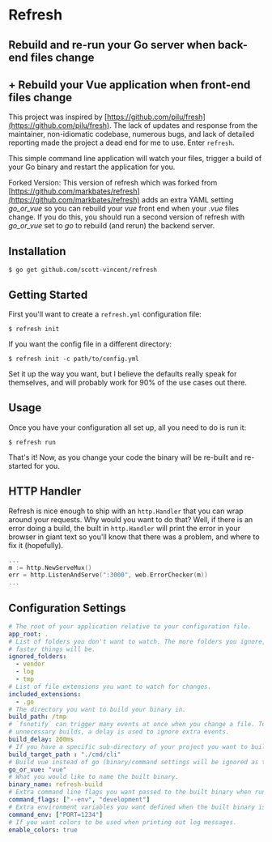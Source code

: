 # Refresh

## Rebuild and re-run your Go server when back-end files change
## + Rebuild your Vue application when front-end files change

This project was inspired by [https://github.com/pilu/fresh](https://github.com/pilu/fresh). The lack of updates and response from the maintainer, non-idiomatic codebase, numerous bugs, and lack of detailed reporting made the project a dead end for me to use. Enter `refresh`.

This simple command line application will watch your files, trigger a build of your Go binary and restart the application for you.

Forked Version: This version of refresh which was forked from [https://github.com/markbates/refresh](https://github.com/markbates/refresh) adds an extra YAML setting *go_or_vue* so you can rebuild your *vue* front end when your *.vue* files change. If you do this, you should run a second version of refresh with *go_or_vue* set to *go* to rebuild (and rerun) the backend server.

## Installation

```
$ go get github.com/scott-vincent/refresh
```

## Getting Started

First you'll want to create a `refresh.yml` configuration file:

```
$ refresh init
```

If you want the config file in a different directory:

```
$ refresh init -c path/to/config.yml
```

Set it up the way you want, but I believe the defaults really speak for themselves, and will probably work for 90% of the use cases out there.

## Usage

Once you have your configuration all set up, all you need to do is run it:

```
$ refresh run
```

That's it! Now, as you change your code the binary will be re-built and re-started for you.

## HTTP Handler

Refresh is nice enough to ship with an `http.Handler` that you can wrap around your requests. Why would you want to do that?
Well, if there is an error doing a build, the built in `http.Handler` will print the error in your browser in giant text so you'll know that there was a problem, and where to fix it (hopefully).

```go
...
m := http.NewServeMux()
err = http.ListenAndServe(":3000", web.ErrorChecker(m))
...
```

## Configuration Settings

```yml
# The root of your application relative to your configuration file.
app_root: .
# List of folders you don't want to watch. The more folders you ignore, the 
# faster things will be.
ignored_folders:
  - vendor
  - log
  - tmp
# List of file extensions you want to watch for changes.
included_extensions:
  - .go
# The directory you want to build your binary in.
build_path: /tmp
# `fsnotify` can trigger many events at once when you change a file. To minimize
# unnecessary builds, a delay is used to ignore extra events.
build_delay: 200ms
# If you have a specific sub-directory of your project you want to build.
build_target_path : "./cmd/cli"
# Build vue instead of go (binary/command settings will be ignored as there is nothing to run).
go_or_vue: "vue"
# What you would like to name the built binary.
binary_name: refresh-build
# Extra command line flags you want passed to the built binary when running it.
command_flags: ["--env", "development"]
# Extra environment variables you want defined when the built binary is run.
command_env: ["PORT=1234"]
# If you want colors to be used when printing out log messages.
enable_colors: true
```
